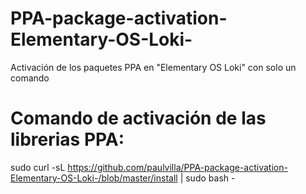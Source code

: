 # PPA-package-activation-Elementary-OS-Loki-
Activación de los paquetes PPA en "Elementary OS Loki" con solo un comando

# Comando de activación de las librerias PPA:

sudo curl -sL https://github.com/paulvilla/PPA-package-activation-Elementary-OS-Loki-/blob/master/install | sudo bash -
